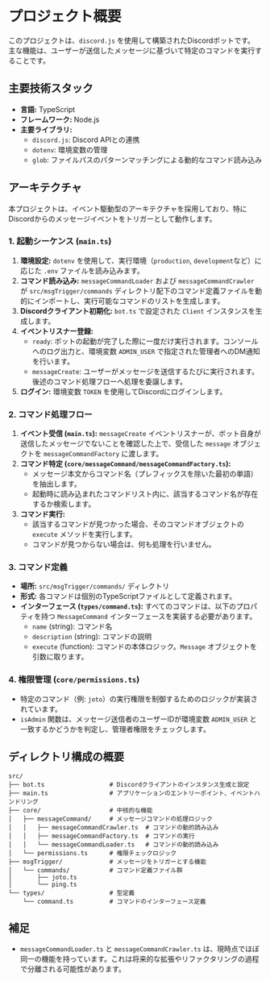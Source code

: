 
# プロジェクト概要

このプロジェクトは、`discord.js` を使用して構築されたDiscordボットです。
主な機能は、ユーザーが送信したメッセージに基づいて特定のコマンドを実行することです。

## 主要技術スタック

- **言語:** TypeScript
- **フレームワーク:** Node.js
- **主要ライブラリ:**
  - `discord.js`: Discord APIとの連携
  - `dotenv`: 環境変数の管理
  - `glob`: ファイルパスのパターンマッチングによる動的なコマンド読み込み

## アーキテクチャ

本プロジェクトは、イベント駆動型のアーキテクチャを採用しており、特にDiscordからのメッセージイベントをトリガーとして動作します。

### 1. 起動シーケンス (`main.ts`)

1. **環境設定:** `dotenv` を使用して、実行環境（`production`, `development`など）に応じた `.env` ファイルを読み込みます。
2. **コマンド読み込み:** `messageCommandLoader` および `messageCommandCrawler` が `src/msgTrigger/commands` ディレクトリ配下のコマンド定義ファイルを動的にインポートし、実行可能なコマンドのリストを生成します。
3. **Discordクライアント初期化:** `bot.ts` で設定された `Client` インスタンスを生成します。
4. **イベントリスナー登録:**
    - `ready`: ボットの起動が完了した際に一度だけ実行されます。コンソールへのログ出力と、環境変数 `ADMIN_USER` で指定された管理者へのDM通知を行います。
    - `messageCreate`: ユーザーがメッセージを送信するたびに実行されます。後述のコマンド処理フローへ処理を委譲します。
5. **ログイン:** 環境変数 `TOKEN` を使用してDiscordにログインします。

### 2. コマンド処理フロー

1. **イベント受信 (`main.ts`):** `messageCreate` イベントリスナーが、ボット自身が送信したメッセージでないことを確認した上で、受信した `message` オブジェクトを `messageCommandFactory` に渡します。
2. **コマンド特定 (`core/messageCommand/messageCommandFactory.ts`):**
    - メッセージ本文からコマンド名（プレフィックスを除いた最初の単語）を抽出します。
    - 起動時に読み込まれたコマンドリスト内に、該当するコマンド名が存在するか検索します。
3. **コマンド実行:**
    - 該当するコマンドが見つかった場合、そのコマンドオブジェクトの `execute` メソッドを実行します。
    - コマンドが見つからない場合は、何も処理を行いません。

### 3. コマンド定義

- **場所:** `src/msgTrigger/commands/` ディレクトリ
- **形式:** 各コマンドは個別のTypeScriptファイルとして定義されます。
- **インターフェース (`types/command.ts`):** すべてのコマンドは、以下のプロパティを持つ `MessageCommand` インターフェースを実装する必要があります。
  - `name` (string): コマンド名
  - `description` (string): コマンドの説明
  - `execute` (function): コマンドの本体ロジック。`Message` オブジェクトを引数に取ります。

### 4. 権限管理 (`core/permissions.ts`)

- 特定のコマンド（例: `joto`）の実行権限を制御するためのロジックが実装されています。
- `isAdmin` 関数は、メッセージ送信者のユーザーIDが環境変数 `ADMIN_USER` と一致するかどうかを判定し、管理者権限をチェックします。

## ディレクトリ構成の概要

```
src/
├── bot.ts                  # Discordクライアントのインスタンス生成と設定
├── main.ts                 # アプリケーションのエントリーポイント、イベントハンドリング
├── core/                   # 中核的な機能
│   ├── messageCommand/     # メッセージコマンドの処理ロジック
│   │   ├── messageCommandCrawler.ts  # コマンドの動的読み込み
│   │   ├── messageCommandFactory.ts  # コマンドの実行
│   │   └── messageCommandLoader.ts   # コマンドの動的読み込み
│   └── permissions.ts      # 権限チェックロジック
├── msgTrigger/             # メッセージをトリガーとする機能
│   └── commands/           # コマンド定義ファイル群
│       ├── joto.ts
│       └── ping.ts
└── types/                  # 型定義
    └── command.ts          # コマンドのインターフェース定義
```

## 補足

- `messageCommandLoader.ts` と `messageCommandCrawler.ts` は、現時点でほぼ同一の機能を持っています。これは将来的な拡張やリファクタリングの過程で分離される可能性があります。
